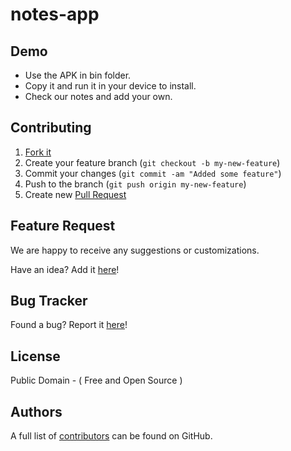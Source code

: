 notes-app
=========

Demo
----

* Use the APK in bin folder.
* Copy it and run it in your device to install.
* Check our notes and add your own.

Contributing
------------

1. [Fork it](https://help.github.com/articles/fork-a-repo)
2. Create your feature branch (`git checkout -b my-new-feature`)
3. Commit your changes (`git commit -am "Added some feature"`)
4. Push to the branch (`git push origin my-new-feature`)
5. Create new [Pull Request](https://help.github.com/articles/using-pull-requests)

Feature Request
---------------

We are happy to receive any suggestions or customizations.

Have an idea? Add it [here](https://github.com/santosh977/notes-app/issues/)!

Bug Tracker
-----------

Found a bug? Report it [here](https://github.com/santosh977/notes-app/issues/)!

License
-------

Public Domain - ( Free and Open Source )

Authors
-------

A full list of [contributors](https://github.com/santosh977/notes-app/graphs/contributors)
can be found on GitHub.
